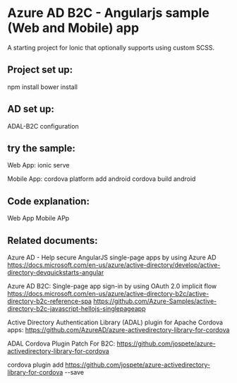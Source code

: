 Azure AD B2C - Angularjs sample (Web and Mobile) app
=====================

A starting project for Ionic that optionally supports using custom SCSS.

## Project set up:
npm install
bower install

## AD set up:
ADAL-B2C configuration

## try the sample:
Web App:
ionic serve

Mobile App:
cordova platform add android
cordova build android

## Code explanation:
Web App
Mobile APp

## Related documents:


Azure AD - Help secure AngularJS single-page apps by using Azure AD
https://docs.microsoft.com/en-us/azure/active-directory/develop/active-directory-devquickstarts-angular

Azure AD B2C: Single-page app sign-in by using OAuth 2.0 implicit flow
https://docs.microsoft.com/en-us/azure/active-directory-b2c/active-directory-b2c-reference-spa
https://github.com/Azure-Samples/active-directory-b2c-javascript-hellojs-singlepageapp

Active Directory Authentication Library (ADAL) plugin for Apache Cordova apps:
https://github.com/AzureAD/azure-activedirectory-library-for-cordova

ADAL Cordova Plugin Patch For B2C:
https://github.com/jospete/azure-activedirectory-library-for-cordova

cordova plugin add https://github.com/jospete/azure-activedirectory-library-for-cordova --save

